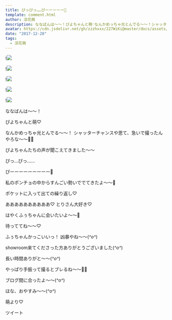 ```yaml
---
title: ぴっぴっ……ぴーーーーー🐥
template: comment.html
author: 涼花萌
description: ななばんは〜〜！ぴよちゃんと萌♡なんかめっちゃ光とんでる〜〜！シャッターチャンスや思て、急いで撮ったんやろな〜〜📸🐥ぴよちゃんたちの声が聞こえてきました...
avatar: https://cdn.jsdelivr.net/gh/zzzhxxx/227WiKi@master/docs/assets/photo/avatar/moe.jpg
date: "2017-12-28"
tags:
  - 涼花萌
---
```


!![](https://cdn.jsdelivr.net/gh/227WiKi/227WiKi-image@master/blog-image/moe-2017-12-28_1.jpg)

!![](https://cdn.jsdelivr.net/gh/227WiKi/227WiKi-image@master/blog-image/moe-2017-12-28_2.jpg)

!![](https://cdn.jsdelivr.net/gh/227WiKi/227WiKi-image@master/blog-image/moe-2017-12-28_3.jpg)

!![](https://cdn.jsdelivr.net/gh/227WiKi/227WiKi-image@master/blog-image/moe-2017-12-28_4.jpg)

!![](https://cdn.jsdelivr.net/gh/227WiKi/227WiKi-image@master/blog-image/moe-2017-12-28_5.jpg)






ななばんは〜〜！



ぴよちゃんと萌♡






なんかめっちゃ光とんでる〜〜！
シャッターチャンスや思て、急いで撮ったんやろな〜〜📸🐥







ぴよちゃんたちの声が聞こえてきました〜〜


ぴっ…ぴっ……





ぴーーーーーーーーー🐥






私のポンチョの中からすんごい勢いででてきたよ〜〜🐥






ポケットに入って出ての繰り返し♡







ああああああああああ♡
とりさん大好き♡





はやくふぅちゃんに会いたいよ〜〜🐥

待っててね〜〜♡











ふぅちゃんかっこいいっ！
凶暴やね〜〜(*^o^*)









showroom来てくださった方ありがとうございました(*^o^*)

長い時間ありがと〜〜(*^o^*)











やっぱり手振って撮るとブレるね〜〜👋🏻

ブログ間に合ったよ〜〜(*^o^*)






ほな、おやすみ〜〜(*^o^*)


萌より♡


ツイート



